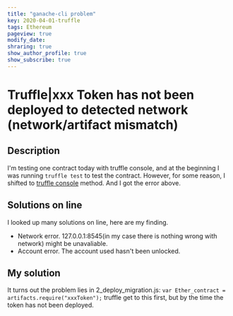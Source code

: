 ```yaml
---
title: "ganache-cli problem"
key: 2020-04-01-truffle
tags: Ethereum
pageview: true
modify_date: 
shraring: true
show_author_profile: true
show_subscribe: true
---
```

# Truffle|xxx Token has not been deployed to detected network (network/artifact mismatch)
## Description
I'm testing one contract today with truffle console, and at the beginning I was running `truffle test` to test the contract. However, for some reason, I shifted to [truffle console](https://www.trufflesuite.com/docs/truffle/getting-started/interacting-with-your-contracts) method. And I got the error above.
## Solutions on line
I looked up many solutions on line, here are my finding.

* Network error. 127.0.0.1:8545(in my case there is nothing wrong with network) might be unavaliable.
* Account error. The account used hasn't been unlocked.

## My solution
It turns out the problem lies in 2\_deploy\_migration.js:
`var Ether_contract = artifacts.require("xxxToken");`
truffle get to this first, but by the time the token has not been deployed.
